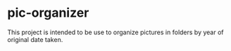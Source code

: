 # pic-organizer

This project is intended to be use to organize pictures in folders by year of original date taken.
